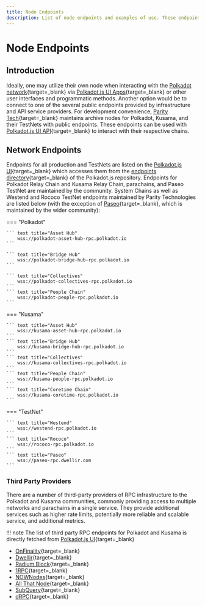 ```yaml
---
title: Node Endpoints
description: List of node endpoints and examples of use. These endpoints can be used for development, RPC, or other purposes for which network access is required.
---
```


# Node Endpoints

## Introduction

Ideally, one may utilize their own node when interacting with the [Polkadot network](https://polkadot.network/){target=\_blank} via [Polkadot.js UI Apps](https://polkadot.js.org/apps/){target=\_blank} or other user interfaces and programmatic methods. Another option would be to connect to one of the several public endpoints provided by infrastructure and API service providers. For development convenience, [Parity Tech](https://www.parity.io/){target=\_blank} maintains archive nodes for Polkadot, Kusama, and their TestNets with public endpoints. These endpoints can be used with [Polkadot.js UI API](https://polkadot.js.org/docs/api){target=\_blank} to interact with their respective chains.

## Network Endpoints

Endpoints for all production and TestNets are listed on the [Polkadot.js UI](https://polkadot.js.org/apps/#/accounts){target=\_blank} which accesses them from the [endpoints directory](https://github.com/polkadot-js/apps/tree/master/packages/apps-config/src/endpoints){target=\_blank} of the Polkadot.js repository. Endpoints for Polkadot Relay Chain and Kusama Relay Chain, parachains, and Paseo TestNet are maintained by the community. System Chains as well as Westend and Rococo TestNet endpoints maintained by Parity Technologies are listed below (with the exception of [Paseo](https://github.com/paseo-network){target=\_blank}, which is maintained by the wider community):


=== "Polkadot"

    ``` text title="Asset Hub"
        wss://polkadot-asset-hub-rpc.polkadot.io
    ```

    ``` text title="Bridge Hub"
        wss://polkadot-bridge-hub-rpc.polkadot.io
    ```

    ``` text title="Collectives"
        wss://polkadot-collectives-rpc.polkadot.io
    ```
    ``` text title="People Chain"
        wss://polkadot-people-rpc.polkadot.io
    ```

=== "Kusama"

    ``` text title="Asset Hub"
        wss://kusama-asset-hub-rpc.polkadot.io
    ```
    ``` text title="Bridge Hub"
        wss://kusama-bridge-hub-rpc.polkadot.io
    ```
    ``` text title="Collectives"
        wss://kusama-collectives-rpc.polkadot.io
    ```
    ``` text title="People Chain"
        wss://kusama-people-rpc.polkadot.io
    ```
    ``` text title="Coretime Chain"
        wss://kusama-coretime-rpc.polkadot.io
    ```

=== "TestNet"

    ``` text title="Westend"
        wss://westend-rpc.polkadot.io
    ```
    ``` text title="Rococo"
        wss://rococo-rpc.polkadot.io
    ```
    ``` text title="Paseo"
        wss://paseo-rpc.dwellir.com
    ```

### Third Party Providers

There are a number of third-party providers of RPC infrastructure to the Polkadot and Kusama communities, commonly providing access to multiple networks and parachains in a single service. They provide additional services such as higher rate limits, potentially more reliable and scalable service, and additional metrics.

!!! note
    The list of third party RPC endpoints for Polkadot and Kusama is directly fetched from
    [Polkadot.js UI](https://polkadot.js.org/apps/#/explorer){target=\_blank}

- [OnFinality](https://onfinality.io){target=\_blank}
- [Dwellir](https://dwellir.com){target=\_blank}
- [Radium Block](https://radiumblock.com/){target=\_blank}
- [1RPC](https://1rpc.io/){target=\_blank}
- [NOWNodes](https://nownodes.io/){target=\_blank}
- [All That Node](https://www.allthatnode.com/){target=\_blank}
- [SubQuery](https://subquery.network/rpc/list/){target=\_blank}
- [dRPC](https://drpc.org/){target=\_blank}
